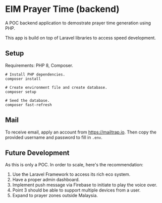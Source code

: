 # EIM Prayer Time (backend)

A POC backend application to demostrate prayer time generation using PHP.

This app is build on top of Laravel libraries to access speed development.

## Setup

Requirements: PHP 8, Composer.

```shell
# Install PHP dependencies.
composer install

# Create environment file and create database.
composer setup

# Seed the database.
composer fast-refresh
```

## Mail

To receive email, apply an account from https://mailtrap.io. Then copy the
provided username and password to fill in `.env`.

## Future Development

As this is only a POC. In order to scale, here's the recommendation:

1. Use the Laravel Framework to access its rich eco system.
2. Have a proper admin dashboard.
3. Implement push message via Firebase to initiate to play the voice over.
4. Point 3 should be able to support multiple devices from a user.
5. Expand to prayer zones outside Malaysia.
